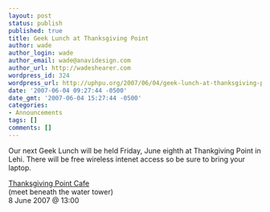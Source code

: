 ```yaml
---
layout: post
status: publish
published: true
title: Geek Lunch at Thanksgiving Point
author: wade
author_login: wade
author_email: wade@anavidesign.com
author_url: http://wadeshearer.com
wordpress_id: 324
wordpress_url: http://uphpu.org/2007/06/04/geek-lunch-at-thanksgiving-point/
date: '2007-06-04 09:27:44 -0500'
date_gmt: '2007-06-04 15:27:44 -0500'
categories:
- Announcements
tags: []
comments: []
---
```

<p>Our next Geek Lunch will be held Friday, June eighth at Thankgiving Point in Lehi. There will be free wireless intenet access so be sure to bring your laptop.</p>
<p class="information"><a href="http://www.thanksgivingpoint.com/information/maps.html">Thanksgiving Point Cafe</a><br />(meet beneath the water tower)<br />8 June 2007 @ 13:00</p>
